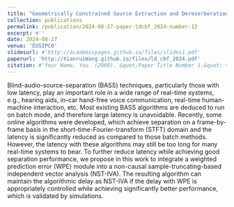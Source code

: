 ```yaml
---
title: "Geometrically Constrained Source Extraction and Dereverberation Based on Joint Optimization"
collection: publications
permalink: /publication/2024-08-27-paper-ldcbf_2024-number-13
excerpt: #''
date: 2024-08-27
venue: 'EUSIPCO'
slidesurl: #'http://academicpages.github.io/files/slides1.pdf'
paperurl: 'http://XianruiWang.github.io/files/ld_cbf_2024.pdf'
citation: #'Your Name, You. (2009). &quot;Paper Title Number 1.&quot; <i>Journal 1</i>. 1(1).'
---
```


Blind-audio-source-separation (BASS) techniques, particularly those with low latency, play an important role in a wide range of real-time systems, e.g., hearing aids, in-car hand-free voice communication, real-time human-machine interaction, etc. Most existing BASS algorithms are deduced to run on batch mode, and therefore large latency is unavoidable. Recently, some online algorithms were developed, which achieve separation on a frame-by-frame basis in the short-time-Fourier-transform (STFT) domain and the latency is significantly reduced as compared to those batch methods. However, the latency with these algorithms may still be too long for many real-time systems to bear. To further reduce latency while achieving good separation performance, we propose in this work to integrate a weighted prediction error (WPE) module into a non-causal sample-truncating-based independent vector analysis (NST-IVA). The resulting algorithm can maintain the algorithmic delay as NST-IVA if the delay with WPE is appropriately controlled while achieving significantly better performance, which is validated by simulations.